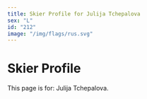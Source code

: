 ```yaml
---
title: Skier Profile for Julija Tchepalova
sex: "L"
id: "212"
image: "/img/flags/rus.svg" 
---
```


# Skier Profile

This page is for: Julija Tchepalova.
    